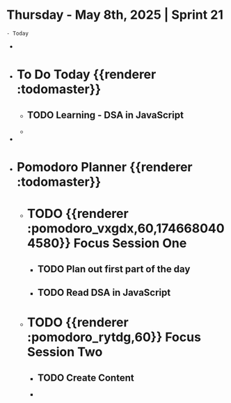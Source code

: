 # Thursday - May 8th, 2025 | Sprint 21
	- Today
-
- # To Do Today {{renderer :todomaster}}
	- ## TODO Learning - DSA in JavaScript
	-
-
- # Pomodoro Planner {{renderer :todomaster}}
	- # TODO {{renderer :pomodoro_vxgdx,60,1746680404580}} Focus Session One
		- ## TODO Plan out first part of the day
		- ## TODO Read DSA in JavaScript
	- # TODO {{renderer :pomodoro_rytdg,60}} Focus Session Two
		- ## TODO Create Content
		-